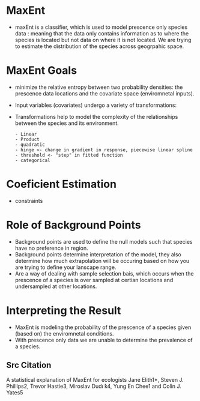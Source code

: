 # MaxEnt

* maxEnt is a classifier, which is used to model prescence only species data : meaning that the data only contains information as to where the species is located but not data on where it is not located. We are trying to estimate the distribution of the species across geogrpahic space.


# MaxEnt Goals

- minimize the relative entropy between two probability densities: the prescence data locations and the covariate space (enviromnetal inputs).

- Input variables (covariates) undergo a variety of transformations:
- Transformations help to model the complexity of the relationships between the species and its environment.

      - Linear
      - Product
      - quadratic
      - hinge <- change in gradient in response, piecewise linear spline
      - threshold <- "step" in fitted function
      - categorical

# Coeficient Estimation
- constraints 

# Role of Background Points
- Background points are used to define the null models such that species have no preference in region. 
- Background points determine interpretation of the model, they also determine how much extrapolation will be occuring based on how you are trying to define your lanscape range.
- Are a way of dealing with sample selection bais, which occurs when the prescence of a species is over sampled at certian locations and undersampled at other locations.


# Interpreting the Result

- MaxEnt is modeling the probability of the prescence of a species given (based on) the enviromnetal conditions.
- With prescence only data we are unable to determine the prevalence of a species.


## Src Citation
A statistical explanation of MaxEnt for ecologists
Jane Elith1*, Steven J. Phillips2, Trevor Hastie3, Miroslav Dudı ́k4, Yung En Chee1 and Colin J. Yates5
